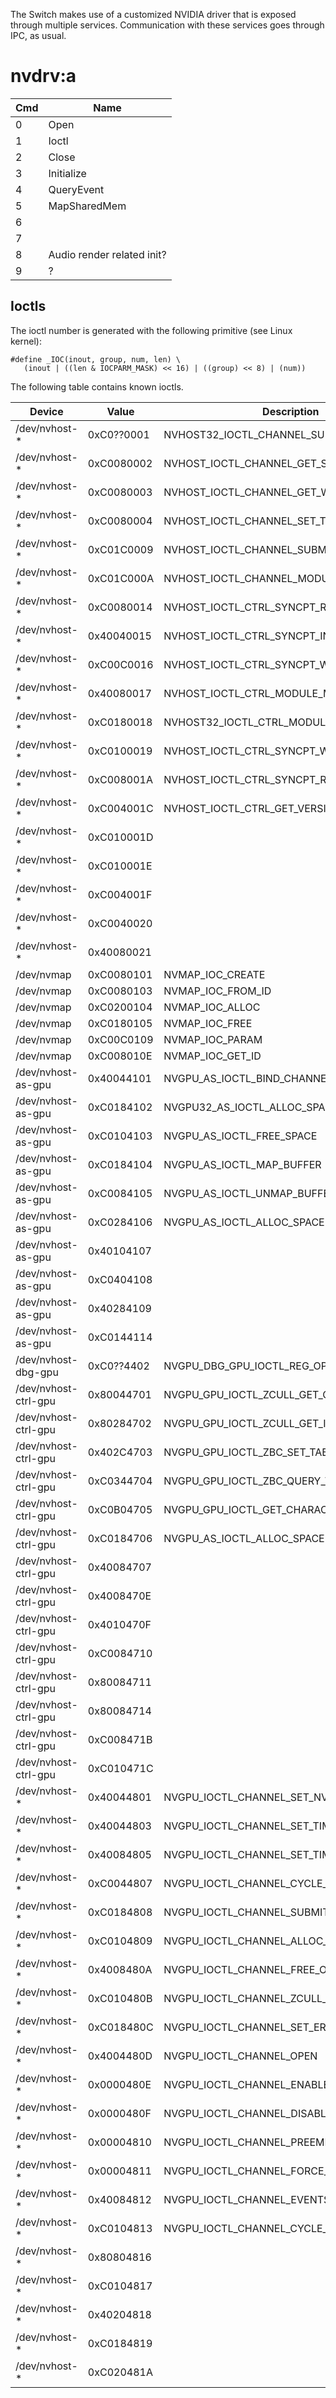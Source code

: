 The Switch makes use of a customized NVIDIA driver that is exposed
through multiple services. Communication with these services goes
through IPC, as usual.

# nvdrv:a

| Cmd | Name                       |
| --- | -------------------------- |
| 0   | Open                       |
| 1   | Ioctl                      |
| 2   | Close                      |
| 3   | Initialize                 |
| 4   | QueryEvent                 |
| 5   | MapSharedMem               |
| 6   |                            |
| 7   |                            |
| 8   | Audio render related init? |
| 9   | ?                          |

## Ioctls

The ioctl number is generated with the following primitive (see Linux
kernel):

`#define _IOC(inout, group, num, len) \`  
`   (inout | ((len & IOCPARM_MASK) << 16) | ((group) << 8) | (num))`

The following table contains known
ioctls.

| Device               | Value      | Description                                   | Notes                              |
| -------------------- | ---------- | --------------------------------------------- | ---------------------------------- |
| /dev/nvhost-\*       | 0xC0??0001 | NVHOST32\_IOCTL\_CHANNEL\_SUBMIT              | ?? == size is unknown              |
| /dev/nvhost-\*       | 0xC0080002 | NVHOST\_IOCTL\_CHANNEL\_GET\_SYNCPOINT        |                                    |
| /dev/nvhost-\*       | 0xC0080003 | NVHOST\_IOCTL\_CHANNEL\_GET\_WAITBASE         |                                    |
| /dev/nvhost-\*       | 0xC0080004 | NVHOST\_IOCTL\_CHANNEL\_SET\_TIMEOUT\_EX      |                                    |
| /dev/nvhost-\*       | 0xC01C0009 | NVHOST\_IOCTL\_CHANNEL\_SUBMIT(?)             |                                    |
| /dev/nvhost-\*       | 0xC01C000A | NVHOST\_IOCTL\_CHANNEL\_MODULE\_REGRDWR(?)    |                                    |
| /dev/nvhost-\*       | 0xC0080014 | NVHOST\_IOCTL\_CTRL\_SYNCPT\_READ             |                                    |
| /dev/nvhost-\*       | 0x40040015 | NVHOST\_IOCTL\_CTRL\_SYNCPT\_INCR             |                                    |
| /dev/nvhost-\*       | 0xC00C0016 | NVHOST\_IOCTL\_CTRL\_SYNCPT\_WAIT             |                                    |
| /dev/nvhost-\*       | 0x40080017 | NVHOST\_IOCTL\_CTRL\_MODULE\_MUTEX            |                                    |
| /dev/nvhost-\*       | 0xC0180018 | NVHOST32\_IOCTL\_CTRL\_MODULE\_REGRDWR        |                                    |
| /dev/nvhost-\*       | 0xC0100019 | NVHOST\_IOCTL\_CTRL\_SYNCPT\_WAITEX           |                                    |
| /dev/nvhost-\*       | 0xC008001A | NVHOST\_IOCTL\_CTRL\_SYNCPT\_READ\_MAX        |                                    |
| /dev/nvhost-\*       | 0xC004001C | NVHOST\_IOCTL\_CTRL\_GET\_VERSION(?)          |                                    |
| /dev/nvhost-\*       | 0xC010001D |                                               | NvRmSyncWaitEvent (wait on event?) |
| /dev/nvhost-\*       | 0xC010001E |                                               | NvRmSyncWaitEvent (wait on event?) |
| /dev/nvhost-\*       | 0xC004001F |                                               | NvRmSyncWaitEvent (signal event?)  |
| /dev/nvhost-\*       | 0xC0040020 |                                               | NvRmSyncWaitEvent (signal event?)  |
| /dev/nvhost-\*       | 0x40080021 |                                               | Returns busy?                      |
| /dev/nvmap           | 0xC0080101 | NVMAP\_IOC\_CREATE                            |                                    |
| /dev/nvmap           | 0xC0080103 | NVMAP\_IOC\_FROM\_ID                          |                                    |
| /dev/nvmap           | 0xC0200104 | NVMAP\_IOC\_ALLOC                             |                                    |
| /dev/nvmap           | 0xC0180105 | NVMAP\_IOC\_FREE                              |                                    |
| /dev/nvmap           | 0xC00C0109 | NVMAP\_IOC\_PARAM                             |                                    |
| /dev/nvmap           | 0xC008010E | NVMAP\_IOC\_GET\_ID                           |                                    |
| /dev/nvhost-as-gpu   | 0x40044101 | NVGPU\_AS\_IOCTL\_BIND\_CHANNEL               |                                    |
| /dev/nvhost-as-gpu   | 0xC0184102 | NVGPU32\_AS\_IOCTL\_ALLOC\_SPACE              |                                    |
| /dev/nvhost-as-gpu   | 0xC0104103 | NVGPU\_AS\_IOCTL\_FREE\_SPACE                 |                                    |
| /dev/nvhost-as-gpu   | 0xC0184104 | NVGPU\_AS\_IOCTL\_MAP\_BUFFER                 |                                    |
| /dev/nvhost-as-gpu   | 0xC0084105 | NVGPU\_AS\_IOCTL\_UNMAP\_BUFFER               |                                    |
| /dev/nvhost-as-gpu   | 0xC0284106 | NVGPU\_AS\_IOCTL\_ALLOC\_SPACE                |                                    |
| /dev/nvhost-as-gpu   | 0x40104107 |                                               |                                    |
| /dev/nvhost-as-gpu   | 0xC0404108 |                                               |                                    |
| /dev/nvhost-as-gpu   | 0x40284109 |                                               |                                    |
| /dev/nvhost-as-gpu   | 0xC0144114 |                                               |                                    |
| /dev/nvhost-dbg-gpu  | 0xC0??4402 | NVGPU\_DBG\_GPU\_IOCTL\_REG\_OPS              | ?? == size is unknown              |
| /dev/nvhost-ctrl-gpu | 0x80044701 | NVGPU\_GPU\_IOCTL\_ZCULL\_GET\_CTX\_SIZE      |                                    |
| /dev/nvhost-ctrl-gpu | 0x80284702 | NVGPU\_GPU\_IOCTL\_ZCULL\_GET\_INFO           |                                    |
| /dev/nvhost-ctrl-gpu | 0x402C4703 | NVGPU\_GPU\_IOCTL\_ZBC\_SET\_TABLE            |                                    |
| /dev/nvhost-ctrl-gpu | 0xC0344704 | NVGPU\_GPU\_IOCTL\_ZBC\_QUERY\_TABLE          |                                    |
| /dev/nvhost-ctrl-gpu | 0xC0B04705 | NVGPU\_GPU\_IOCTL\_GET\_CHARACTERISTICS       |                                    |
| /dev/nvhost-ctrl-gpu | 0xC0184706 | NVGPU\_AS\_IOCTL\_ALLOC\_SPACE                |                                    |
| /dev/nvhost-ctrl-gpu | 0x40084707 |                                               |                                    |
| /dev/nvhost-ctrl-gpu | 0x4008470E |                                               |                                    |
| /dev/nvhost-ctrl-gpu | 0x4010470F |                                               |                                    |
| /dev/nvhost-ctrl-gpu | 0xC0084710 |                                               |                                    |
| /dev/nvhost-ctrl-gpu | 0x80084711 |                                               |                                    |
| /dev/nvhost-ctrl-gpu | 0x80084714 |                                               |                                    |
| /dev/nvhost-ctrl-gpu | 0xC008471B |                                               |                                    |
| /dev/nvhost-ctrl-gpu | 0xC010471C |                                               |                                    |
| /dev/nvhost-\*       | 0x40044801 | NVGPU\_IOCTL\_CHANNEL\_SET\_NVMAP\_FD         |                                    |
| /dev/nvhost-\*       | 0x40044803 | NVGPU\_IOCTL\_CHANNEL\_SET\_TIMEOUT(?)        |                                    |
| /dev/nvhost-\*       | 0x40084805 | NVGPU\_IOCTL\_CHANNEL\_SET\_TIMEOUT\_EX(?)    |                                    |
| /dev/nvhost-\*       | 0xC0044807 | NVGPU\_IOCTL\_CHANNEL\_CYCLE\_STATS           |                                    |
| /dev/nvhost-\*       | 0xC0184808 | NVGPU\_IOCTL\_CHANNEL\_SUBMIT\_GPFIFO         |                                    |
| /dev/nvhost-\*       | 0xC0104809 | NVGPU\_IOCTL\_CHANNEL\_ALLOC\_OBJ\_CTX        |                                    |
| /dev/nvhost-\*       | 0x4008480A | NVGPU\_IOCTL\_CHANNEL\_FREE\_OBJ\_CTX         |                                    |
| /dev/nvhost-\*       | 0xC010480B | NVGPU\_IOCTL\_CHANNEL\_ZCULL\_BIND            |                                    |
| /dev/nvhost-\*       | 0xC018480C | NVGPU\_IOCTL\_CHANNEL\_SET\_ERROR\_NOTIFIER   |                                    |
| /dev/nvhost-\*       | 0x4004480D | NVGPU\_IOCTL\_CHANNEL\_OPEN                   |                                    |
| /dev/nvhost-\*       | 0x0000480E | NVGPU\_IOCTL\_CHANNEL\_ENABLE                 |                                    |
| /dev/nvhost-\*       | 0x0000480F | NVGPU\_IOCTL\_CHANNEL\_DISABLE                |                                    |
| /dev/nvhost-\*       | 0x00004810 | NVGPU\_IOCTL\_CHANNEL\_PREEMPT                |                                    |
| /dev/nvhost-\*       | 0x00004811 | NVGPU\_IOCTL\_CHANNEL\_FORCE\_RESET           |                                    |
| /dev/nvhost-\*       | 0x40084812 | NVGPU\_IOCTL\_CHANNEL\_EVENTS\_CTRL           |                                    |
| /dev/nvhost-\*       | 0xC0104813 | NVGPU\_IOCTL\_CHANNEL\_CYCLE\_STATS\_SNAPSHOT |                                    |
| /dev/nvhost-\*       | 0x80804816 |                                               |                                    |
| /dev/nvhost-\*       | 0xC0104817 |                                               |                                    |
| /dev/nvhost-\*       | 0x40204818 |                                               |                                    |
| /dev/nvhost-\*       | 0xC0184819 |                                               |                                    |
| /dev/nvhost-\*       | 0xC020481A |                                               |                                    |
